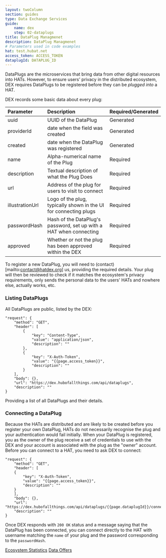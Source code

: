 ```yaml
---
layout: twoColumn
section: guides
type: Data Exchange Services
guide: 
    name: dex
    step: 02-dataplugs
title: DataPlug Managmenet
description: DataPlug Managmenet
# Parameters used in code examples
hat: test.hubat.net
access_token: ACCESS_TOKEN
dataplugId: DATAPLUG_ID
---
```


DataPlugs are the microservices that bring data from other digital resources into HATs. However, to ensure users' privacy in the distributed ecosystem, DEX requires DataPlugs to be registered before they can be _plugged into_ a HAT.

DEX records some basic data about every plug:

| Parameter       | Description                                                        | Required/Generated |
|:----------------|:-------------------------------------------------------------------|:-------------------|
| uuid            | UUID of the DataPlug                                               | Generated          |
| providerId      | date when the field was created                                    | Generated          |
| created         | date when the DataPlug was registered                              | Generated          |
| name            | Alpha-numerical name of the Plug                                   | Required           |
| description     | Textual description of what the Plug Does                          | Required           |
| url             | Address of the plug for users to visit to connect                  | Required           |
| illustrationUrl | Logo of the plug, typically shown in the UI for connecting plugs   | Required           |
| passwordHash    | Hash of the DataPlug's password, set up with a HAT when connecting | Required           |
| approved        | Whether or not the plug has been approved within the DEX           | Required           |


To register a new DataPlug, you will need to (contact)[mailto:contact@hatdex.org] us, providing the required details. Your plug will then be reviewed to check if it matches the ecosystem's privacy requirements, only sends the personal data to the users' HATs and nowhere else, actually works, etc.

### Listing DataPlugs

All DataPlugs are public, listed by the DEX:

```postman
"request": {
	"method": "GET",
	"header": [
		{
			"key": "Content-Type",
			"value": "application/json",
			"description": ""
		},
		{
			"key": "X-Auth-Token",
			"value": "{{page.access_token}}",
			"description": ""
		}
	],
	"body": {},
	"url": "https://dex.hubofallthings.com/api/dataplugs",
	"description": ""
}
```


Providing a list of all DataPlugs and their details.

### Connecting a DataPlug

Because the HATs are distributed and are likely to be created before you register your own DataPlug, HATs do not necessarily recognise the plug and your authentication would fail initially. When your DataPlug is registered, you as the owner of the plug receive a set of credentials to use with the DEX and your account is associated with the plug as the "owner" account. Before you can connect to a HAT, you need to ask DEX to connect:

```postman
"request": {
	"method": "GET",
	"header": [
	{
		"key": "X-Auth-Token",
		"value": "{{page.access_token}}",
		"description": ""
	}
	],
	"body": {},
	"url": "https://dex.hubofallthings.com/api/dataplugs/{{page.dataplugId}}/connect",
	"description": ""
}
```

Once DEX responds with `200 OK` status and a message saying that the DataPlug has been connected, you can connect directly to the HAT with username matching the `name` of your plug and the password corresponding to the `passwordHash`.


<nav class="pager-nav">
<a href="01-statistics.html">Ecosystem Statistics</a>
<a href="02-dataplugs.html">Data Offers</a>
</nav>